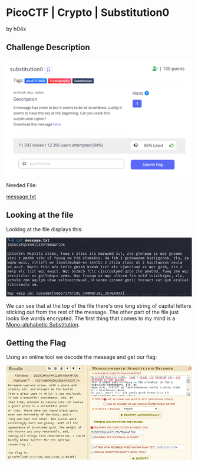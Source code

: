 # PicoCTF | Crypto | Substitution0

by h04x

## Challenge Description 

![](./description.png)

Needed File:

[message.txt](./message.txt)

## Looking at the file 

Looking at the file displays this:

![](./message.png)

We can see that at the top of the file there's one long string of capital letters sticking out from the rest of the message.
The other part of the file just looks like words encrypted.
The first thing that comes to my mind is a [Mono-alphabetic Substitution](https://www.101computing.net/mono-alphabetic-substitution-cipher/).
 
## Getting the Flag

Using an online tool we decode the message and get our flag:

![](./flag.png)

